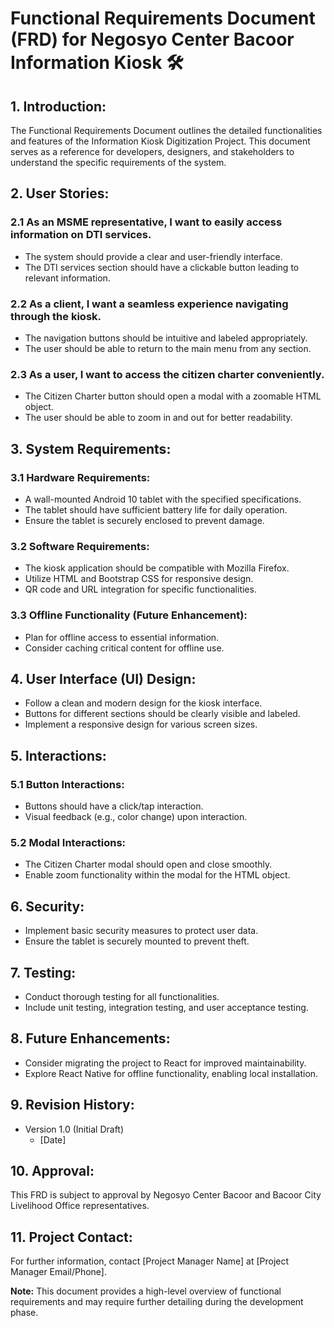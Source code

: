 # Functional Requirements Document (FRD) for Negosyo Center Bacoor Information Kiosk 🛠️

## 1. Introduction:

The Functional Requirements Document outlines the detailed functionalities and features of the Information Kiosk Digitization Project. This document serves as a reference for developers, designers, and stakeholders to understand the specific requirements of the system.

## 2. User Stories:

### 2.1 As an MSME representative, I want to easily access information on DTI services.

- The system should provide a clear and user-friendly interface.
- The DTI services section should have a clickable button leading to relevant information.

### 2.2 As a client, I want a seamless experience navigating through the kiosk.

- The navigation buttons should be intuitive and labeled appropriately.
- The user should be able to return to the main menu from any section.

### 2.3 As a user, I want to access the citizen charter conveniently.

- The Citizen Charter button should open a modal with a zoomable HTML object.
- The user should be able to zoom in and out for better readability.

## 3. System Requirements:

### 3.1 Hardware Requirements:

- A wall-mounted Android 10 tablet with the specified specifications.
- The tablet should have sufficient battery life for daily operation.
- Ensure the tablet is securely enclosed to prevent damage.

### 3.2 Software Requirements:

- The kiosk application should be compatible with Mozilla Firefox.
- Utilize HTML and Bootstrap CSS for responsive design.
- QR code and URL integration for specific functionalities.

### 3.3 Offline Functionality (Future Enhancement):

- Plan for offline access to essential information.
- Consider caching critical content for offline use.

## 4. User Interface (UI) Design:

- Follow a clean and modern design for the kiosk interface.
- Buttons for different sections should be clearly visible and labeled.
- Implement a responsive design for various screen sizes.

## 5. Interactions:

### 5.1 Button Interactions:

- Buttons should have a click/tap interaction.
- Visual feedback (e.g., color change) upon interaction.

### 5.2 Modal Interactions:

- The Citizen Charter modal should open and close smoothly.
- Enable zoom functionality within the modal for the HTML object.

## 6. Security:

- Implement basic security measures to protect user data.
- Ensure the tablet is securely mounted to prevent theft.

## 7. Testing:

- Conduct thorough testing for all functionalities.
- Include unit testing, integration testing, and user acceptance testing.

## 8. Future Enhancements:

- Consider migrating the project to React for improved maintainability.
- Explore React Native for offline functionality, enabling local installation.

## 9. Revision History:

- Version 1.0 (Initial Draft)
  - [Date]

## 10. Approval:

This FRD is subject to approval by Negosyo Center Bacoor and Bacoor City Livelihood Office representatives.

## 11. Project Contact:

For further information, contact [Project Manager Name] at [Project Manager Email/Phone].

**Note:** This document provides a high-level overview of functional requirements and may require further detailing during the development phase.
